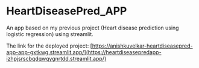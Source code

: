 # HeartDiseasePred_APP
An app based on my previous project (Heart disease prediction using logistic regression) using streamlit.

The link for the deployed project:
[https://anishkuvelkar-heartdiseasepred-app-app-gxtkwg.streamlit.app/](https://heartdiseasepredapp-izhpjsrscbqdqwqygnrtdd.streamlit.app/)
